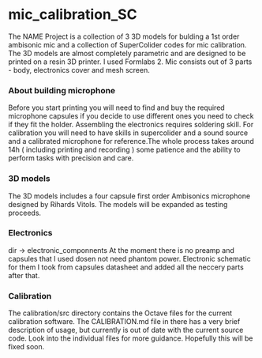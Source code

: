 # mic_calibration_SC

The NAME Project is a collection of 3 3D models for bulding a 1st order ambisonic mic and a collection of SuperColider codes for mic calibration. 
The 3D models are almost completely parametric and are designed to be printed on a resin 3D printer. I used Formlabs 2. Mic consists out of 3 parts - body, electronics cover and mesh screen.


### About building microphone

Before you start printing you will need to find and buy the required microphone capsules if you decide to use different ones you need to check if they fit the holder. Assembling the electronics requires soldering skill. For calibration you will need to have skills in supercolider and a sound source and a calibrated microphone for reference.The whole process takes around 14h ( including printing and recording ) some patience and the ability to perform tasks with precision and care.

### 3D models
The 3D models includes a four capsule first order Ambisonics microphone designed by Rihards Vitols. The models will be expanded as testing proceeds.

### Electronics
dir -> electronic_componnents
At the moment there is no preamp and capsules that I used dosen not need phantom power. Electronic schematic for them I took from capsules datasheet and added all the neccery parts after that.

### Calibration
The calibration/src directory contains the Octave files for the current calibration software. The CALIBRATION.md file in there has a very brief description of usage, but currently is out of date with the current source code. Look into the individual files for more guidance. Hopefully this will be fixed soon.
